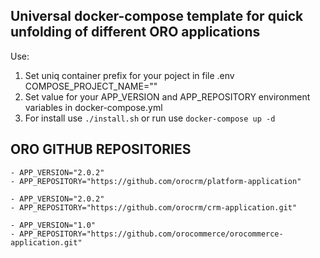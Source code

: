 ## Universal docker-compose template for quick unfolding of different ORO applications

Use:

1. Set uniq container prefix for your poject in file .env COMPOSE_PROJECT_NAME=""
2. Set value for your APP_VERSION and APP_REPOSITORY environment variables in docker-compose.yml 
3. For install use `./install.sh` or run use `docker-compose up -d`


##  ORO GITHUB REPOSITORIES
```
- APP_VERSION="2.0.2"
- APP_REPOSITORY="https://github.com/orocrm/platform-application"
```

```
- APP_VERSION="2.0.2"
- APP_REPOSITORY="https://github.com/orocrm/crm-application.git"
```

```
- APP_VERSION="1.0"
- APP_REPOSITORY="https://github.com/orocommerce/orocommerce-application.git"
```
